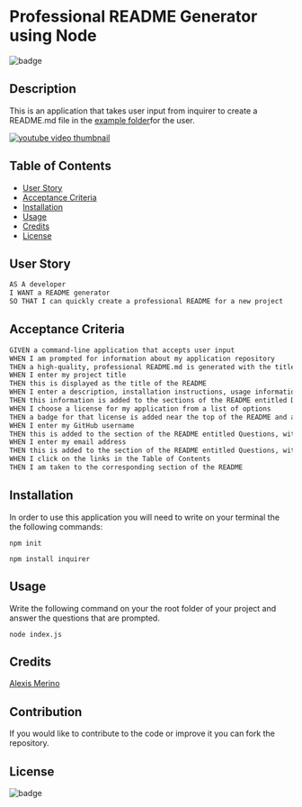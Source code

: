 
  # Professional README Generator using Node

![badge](https://img.shields.io/badge/LICENSE-MIT-green)

  ## Description
  This is an application that takes user input from inquirer to create a README.md file in the [example folder](https://github.com/AlexM745/Readme-generator/tree/main/example)for the user.

  [![youtube video thumbnail](https://img.youtube.com/vi/VUWdu6AAnp8/0.jpg)](https://www.youtube.com/watch?v=VUWdu6AAnp8)
    
  
  ## Table of Contents
  - [User Story](#user-story)
  - [Acceptance Criteria](#acceptance-criteria)
  - [Installation](#installation)
  - [Usage](#usage)
  - [Credits](#credits)
  - [License](#license)

  ## User Story

```md
AS A developer
I WANT a README generator
SO THAT I can quickly create a professional README for a new project
```

## Acceptance Criteria

```md
GIVEN a command-line application that accepts user input
WHEN I am prompted for information about my application repository
THEN a high-quality, professional README.md is generated with the title of my project and sections entitled Description, Table of Contents, Installation, Usage, License, Contributing, Tests, and Questions
WHEN I enter my project title
THEN this is displayed as the title of the README
WHEN I enter a description, installation instructions, usage information, contribution guidelines, and test instructions
THEN this information is added to the sections of the README entitled Description, Installation, Usage, Contributing, and Tests
WHEN I choose a license for my application from a list of options
THEN a badge for that license is added near the top of the README and a notice is added to the section of the README entitled License that explains which license the application is covered under
WHEN I enter my GitHub username
THEN this is added to the section of the README entitled Questions, with a link to my GitHub profile
WHEN I enter my email address
THEN this is added to the section of the README entitled Questions, with instructions on how to reach me with additional questions
WHEN I click on the links in the Table of Contents
THEN I am taken to the corresponding section of the README
```

  ## Installation
  In order to use this application you will need to write on your terminal the  the following commands:

  `npm init`

  `npm install inquirer`
  
  ## Usage
  Write the following command on your the root folder of your project and answer the questions that are prompted.

  `node index.js`
  
  ## Credits
  [Alexis Merino](https://github.com/AlexM745)

  ## Contribution
  If you would like to contribute to the code or improve it you can fork the repository.
  
  ## License 
  
  ![badge](https://img.shields.io/badge/LICENSE-MIT-green)


